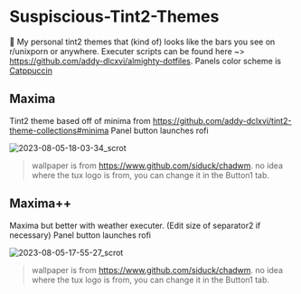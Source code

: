 # Suspiscious-Tint2-Themes
🍫 My personal tint2 themes that (kind of) looks like the bars you see on r/unixporn or anywhere.
Executer scripts can be found here ~> https://github.com/addy-dlcxvi/almighty-dotfiles.
Panels color scheme is [Catppuccin](https://www.catppuccin.com)

## Maxima
Tint2 theme based off of minima from https://github.com/addy-dclxvi/tint2-theme-collections#minima
Panel button launches rofi

![2023-08-05-18-03-34_scrot](https://github.com/FanMclaine/Suspiscious-Tint2-Themes/assets/66262586/80471405-a8ba-4d6e-8fb9-d45f72131c47)
> wallpaper is from https://www.github.com/siduck/chadwm. no idea where the tux logo is from, you can change it in the Button1 tab. 

## Maxima++
Maxima but better with weather executer. (Edit size of separator2 if necessary)
Panel button launches rofi

![2023-08-05-17-55-27_scrot](https://github.com/FanMclaine/Suspiscious-Tint2-Themes/assets/66262586/e3eea650-ac47-4a2a-8f01-3e01aaf9a907)
> wallpaper is from https://www.github.com/siduck/chadwm. no idea where the tux logo is from, you can change it in the Button1 tab. 
